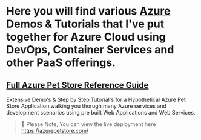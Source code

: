 # Here you will find various [Azure](https://ms.portal.azure.com/) Demos & Tutorials that I've put together for Azure Cloud using DevOps, Container Services and other PaaS offerings.

## [Full Azure Pet Store Reference Guide](https://github.com/chtrembl/azure-cloud/tree/main/petstore)

   Extensive Demo's & Step by Step Tutorial's for a Hypothetical Azure Pet Store Application walking you thorugh many Azure services and development scenarios using pre built Web Applications and Web Services.

> 📝 Please Note, You can view the live deployment here https://azurepetstore.com/

